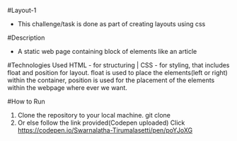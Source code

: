 #Layout-1
- This challenge/task is done as part of creating layouts using css

#Description
- A static web page containing block of elements like an article

#Technologies Used
HTML - for structuring | CSS - for styling, that includes float and position for layout. float is used to place the elements(left or right) within the container, position is used for the placement of the elements within the webpage where ever we want.

#How to Run
1. Clone the repository to your local machine. git clone
2. Or else follow the link provided(Codepen uploaded)
   Click https://codepen.io/Swarnalatha-Tirumalasetti/pen/poYJoXG
